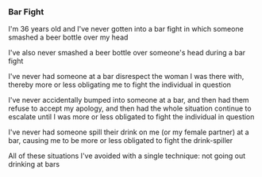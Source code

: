 ### Bar Fight

<p>I'm 36 years old and I've never gotten into a bar fight in which someone smashed a beer bottle over my head</p>

<p>I've also never smashed a beer bottle over someone's head during a bar fight</p>

<p>I've never had someone at a bar disrespect the woman I was there with, thereby more or less obligating me to fight the individual in question</p>

<p>I've never accidentally bumped into someone at a bar, and then had them refuse to accept my apology, and then had the whole situation continue to escalate until I was more or less obligated to fight the individual in question</p>

<p>I've never had someone spill their drink on me (or my female partner) at a bar, causing me to be more or less obligated to fight the drink-spiller</p>

<p>All of these situations I've avoided with a single technique: not going out drinking at bars</p>
